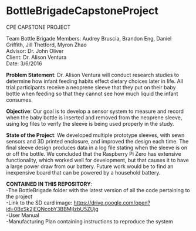 # BottleBrigadeCapstoneProject

CPE CAPSTONE PROJECT

Team Bottle Brigade Members: Audrey Bruscia, Brandon Eng, Daniel Griffith, Jill Thetford, Myron Zhao  
Advisor: Dr. John Oliver  
Client: Dr. Alison Ventura  
Date: 3/6/2016  

**Problem Statement**: Dr. Alison Ventura will conduct research studies to determine how infant feeding habits effect dietary choices later in life.  All trial participants receive a neoprene sleeve that they put on their baby bottle when feeding so that they cannot see how much liquid the infant consumes.

**Objective**: Our goal is to develop a sensor system to measure and record when the baby bottle is inserted and removed from the neoprene sleeve, using log files to verify the sleeve is being used properly in the study.

**State of the Project**: We developed multiple prototype sleeves, with sewn sensors and 3D printed enclosure, and improved the design each time.  The final sleeve design produces data in a log file stating when the sleeve is on or off the bottle.  We concluded that the Raspberry Pi Zero has extensive functionality, which worked well for development, but that causes it to have a large power draw from our battery.  Future work would be to find an inexpensive board that can be powered by a household battery.

**CONTAINED IN THIS REPOSITORY**:  
  -The BottleBrigade folder with the latest version of all the code pertaining to the project  
  -Link to the SD card image: https://drive.google.com/open?id=0BxSk2jEQNcobY3BBMjIzbU5ZUjg  
  -User Manual  
  -Manufacturing Plan containing instructions to reproduce the system  
